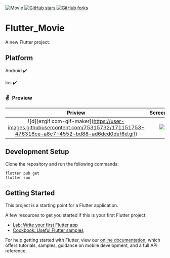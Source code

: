 ![Movie](https://user-images.githubusercontent.com/48328397/73142320-25f71800-4085-11ea-855f-b81d24025db2.jpg)
[![GitHub stars](https://img.shields.io/github/stars/iampawan/FlutterExampleApps.svg?style=social&label=Star)](https://github.com/amirziyacode)
[![GitHub forks](https://img.shields.io/github/forks/iampawan/FlutterExampleApps.svg?style=social&label=Fork)](https://github.com/amirziyacode?tab=repositories)

# Flutter_Movie

A new Flutter project.



## Platform

Android ✔️

Ios ✔️


### ✌&ensp;Preview

|               Priview                |              ScreenShot              |
| :----------------------------------: | :----------------------------------: |
| ![d](ezgif com-gif-maker](https://user-images.githubusercontent.com/75315732/171151753-476316ce-a8c7-4552-bd88-ad6dcd0def6d.gif)| ![w](https://user-images.githubusercontent.com/75315732/170943301-7794b978-9684-42b4-a399-09242f5372e3.png)|


## Development Setup
Clone the repository and run the following commands:
```
flutter pub get
flutter run
```

## Getting Started

This project is a starting point for a Flutter application.

A few resources to get you started if this is your first Flutter project:

- [Lab: Write your first Flutter app](https://flutter.dev/docs/get-started/codelab)
- [Cookbook: Useful Flutter samples](https://flutter.dev/docs/cookbook)

For help getting started with Flutter, view our
[online documentation](https://flutter.dev/docs), which offers tutorials,
samples, guidance on mobile development, and a full API reference.

